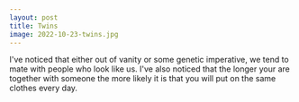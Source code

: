 ```yaml
---
layout: post
title: Twins
image: 2022-10-23-twins.jpg
---
```


I've noticed that either out of vanity or some genetic imperative, we tend to
mate with people who look like us. I've also noticed that the longer your are
together with someone the more likely it is that you will put on the same
clothes every day.

<!--more-->
